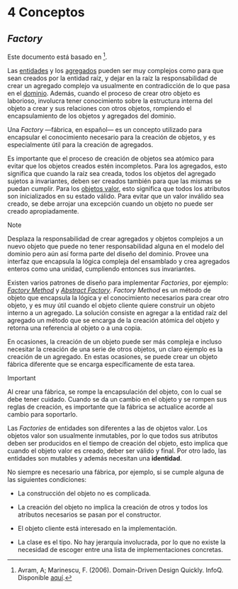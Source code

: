 # 4 Conceptos

## *Factory*

Este documento está basado en [^1].

[^1]: Avram, A; Marinescu, F. (2006). Domain-Driven Design Quickly. InfoQ.
    Disponible
    [aquí](https://www.infoq.com/minibooks/domain-driven-design-quickly/).

Las [entidades](./4_Entidad.md) y los [agregados](./4_Agregado.md) pueden ser
muy complejos como para que sean creados por la entidad raíz, y dejar en la raíz
la responsabilidad de crear un agregado complejo va usualmente en contradicción
de lo que pasa en el [dominio](./4_Dominio.md). Además, cuando el proceso de
crear otro objeto es laborioso, involucra tener conocimiento sobre la estructura
interna del objeto a crear y sus relaciones con otros objetos, rompiendo el
encapsulamiento de los objetos y agregados del dominio.

Una *Factory* —fábrica, en español— es un concepto utilizado para encapsular el
conocimiento necesario para la creación de objetos, y es especialmente útil para
la creación de agregados.

Es importante que el proceso de creación de objetos sea atómico para evitar que
los objetos creados estén incompletos. Para los agregados, esto significa que
cuando la raíz sea creada, todos los objetos del agregado sujetos a invariantes,
deben ser creados también para que las mismas se puedan cumplir. Para los
[objetos valor](./4_Objeto_Valor.md), esto significa que todos los atributos son
inicializados en su estado válido. Para evitar que un valor inválido sea creado,
se debe arrojar una excepción cuando un objeto no puede ser creado
apropiadamente.

> [!NOTE]
> Desplaza la responsabilidad de crear agregados y objetos complejos a un nuevo
> objeto que puede no tener responsabilidad alguna en el modelo del dominio pero
> aún así forma parte del diseño del dominio. Provee una interfaz que encapsula
> la lógica compleja del ensamblado y crea agregados enteros como una unidad,
> cumpliendo entonces sus invariantes.

Existen varios patrones de diseño para implementar *Factories*, por ejemplo:
[*Factory Method*](https://refactoring.guru/design-patterns/factory-method) y
[*Abstract Factory*](https://refactoring.guru/design-patterns/abstract-factory).
*Factory Method* es un método de objeto que encapsula la lógica y el
conocimiento necesarios para crear otro objeto, y es muy útil cuando el objeto
cliente quiere construir un objeto interno a un agregado. La solución consiste
en agregar a la entidad raíz del agregado un método que se encarga de la
creación atómica del objeto y retorna una referencia al objeto o a una copia.

En ocasiones, la creación de un objeto puede ser más compleja e incluso
necesitar la creación de una serie de otros objetos, un claro ejemplo es la
creación de un agregado. En estas ocasiones, se puede crear un objeto fábrica
diferente que se encarga específicamente de esta tarea.

> [!IMPORTANT]
> Al crear una fábrica, se rompe la encapsulación del objeto, con lo cual se
> debe tener cuidado. Cuando se da un cambio en el objeto y se rompen sus reglas
> de creación, es importante que la fábrica se actualice acorde al cambio para
> soportarlo.

Las *Factories* de entidades son diferentes a las de objetos valor. Los objetos
valor son usualmente inmutables, por lo que todos sus atributos deben ser
producidos en el tiempo de creación del objeto, esto implica que cuando el
objeto valor es creado, deber ser válido y final. Por otro lado, las entidades
son mutables y además necesitan una **identidad**.

No siempre es necesario una fábrica, por ejemplo, si se cumple alguna de las
siguientes condiciones:

* La construcción del objeto no es complicada.

* La creación del objeto no implica la creación de otros y todos los atributos
  necesarios se pasan por el constructor.

* El objeto cliente está interesado en la implementación.

* La clase es el tipo. No hay jerarquía involucrada, por lo que no existe la
  necesidad de escoger entre una lista de implementaciones concretas.
